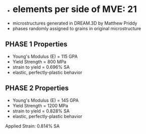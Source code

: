 * # elements per side of MVE: 21
* microstructures generated in DREAM.3D by Matthew Priddy
* phases randomly assigned to grains in original microstructure


## PHASE 1 Properties

* Young's Modulus (E) = 115 GPA
* Yield Strength = 800 MPa
* strain to yield = 0.696% SA
* elastic, perfectly-plastic behavior

## PHASE 2 Properties

* Young's Modulus (E) = 145 GPA
* Yield Strength = 1200 MPa
* strain to yield = 0.828% SA
* elastic, perfectly-plastic behavior

Applied Strain: 0.814% SA
